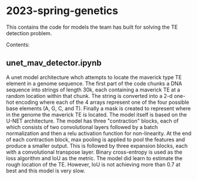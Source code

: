 # 2023-spring-genetics

This contains the code for models the team has built for solving the TE detection problem.

Contents:

## unet_mav_detector.ipynb
A unet model architecture whch attempts to locate the maverick type TE element in a genome sequence. The first part of the code chunks a DNA sequence 
into strings of length 30k, each containing a maverick TE at a random location within that chunk. The string is converted into a 2-d one-hot encoding
where each of the 4 arrays represent one of the four possible base elements (A, G, C, and T). Finally a mask is created to represent where in the genome
the maverick TE is located. The model itself is based on the U-NET architecture. The model has three "contraction" blocks, each of which consists of two 
convolutional layers followed by a batch normalization and then a relu activation function for non-linearity. At the end of each contraction block, max 
pooling is applied to pool the features and produce a smaller output. This is followed by three expansion blocks, each with a convolutional transpose 
layer. Binary cross-entropy is used as the loss algorithm and IoU as the metric. 
The model did learn to estimate the rough location of the TE. However, IoU is not achieving more than 0.7 at best and this model is very slow.
